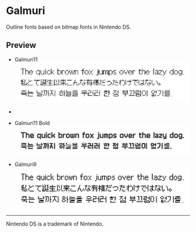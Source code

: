 # Galmuri

Outline fonts based on bitmap fonts in Nintendo DS.

## Preview

- Galmuri11<br>![Galmuri11](./docs/g11.png)
- 
- Galmuri11 Bold<br>![Galmuri11 Bold](./docs/g11b.png)

- Galmuri9<br>![Galmuri9](./docs/g9.png)

----

Nintendo DS is a trademark of Nintendo.
